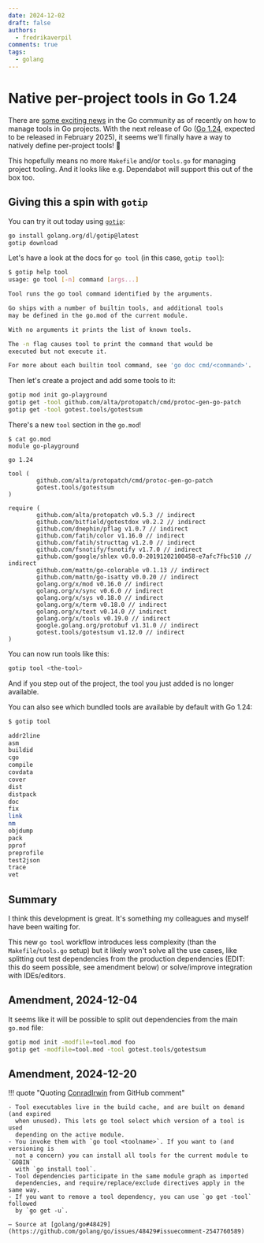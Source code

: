 ```yaml
---
date: 2024-12-02
draft: false
authors:
  - fredrikaverpil
comments: true
tags:
  - golang
---
```


# Native per-project tools in Go 1.24

There are
[some exciting news](https://github.com/golang/go/issues/48429#issuecomment-2499281711)
in the Go community as of recently on how to manage tools in Go projects. With
the next release of Go ([Go 1.24](https://tip.golang.org/doc/go1.24), expected
to be released in February 2025), it seems we'll finally have a way to natively
define per-project tools! 🎉

This hopefully means no more `Makefile` and/or `tools.go` for managing project
tooling. And it looks like e.g. Dependabot will support this out of the box too.

<!-- more -->

## Giving this a spin with `gotip`

You can try it out today using
[`gotip`](https://pkg.go.dev/golang.org/dl/gotip):

```bash
go install golang.org/dl/gotip@latest
gotip download
```

Let's have a look at the docs for `go tool` (in this case, `gotip tool`):

```bash
$ gotip help tool
usage: go tool [-n] command [args...]

Tool runs the go tool command identified by the arguments.

Go ships with a number of builtin tools, and additional tools
may be defined in the go.mod of the current module.

With no arguments it prints the list of known tools.

The -n flag causes tool to print the command that would be
executed but not execute it.

For more about each builtin tool command, see 'go doc cmd/<command>'.
```

Then let's create a project and add some tools to it:

```bash
gotip mod init go-playground
gotip get -tool github.com/alta/protopatch/cmd/protoc-gen-go-patch
gotip get -tool gotest.tools/gotestsum

```

There's a new `tool` section in the `go.mod`!

```gomod
$ cat go.mod
module go-playground

go 1.24

tool (
        github.com/alta/protopatch/cmd/protoc-gen-go-patch
        gotest.tools/gotestsum
)

require (
        github.com/alta/protopatch v0.5.3 // indirect
        github.com/bitfield/gotestdox v0.2.2 // indirect
        github.com/dnephin/pflag v1.0.7 // indirect
        github.com/fatih/color v1.16.0 // indirect
        github.com/fatih/structtag v1.2.0 // indirect
        github.com/fsnotify/fsnotify v1.7.0 // indirect
        github.com/google/shlex v0.0.0-20191202100458-e7afc7fbc510 // indirect
        github.com/mattn/go-colorable v0.1.13 // indirect
        github.com/mattn/go-isatty v0.0.20 // indirect
        golang.org/x/mod v0.16.0 // indirect
        golang.org/x/sync v0.6.0 // indirect
        golang.org/x/sys v0.18.0 // indirect
        golang.org/x/term v0.18.0 // indirect
        golang.org/x/text v0.14.0 // indirect
        golang.org/x/tools v0.19.0 // indirect
        google.golang.org/protobuf v1.31.0 // indirect
        gotest.tools/gotestsum v1.12.0 // indirect
)
```

You can now run tools like this:

```bash
gotip tool <the-tool>
```

And if you step out of the project, the tool you just added is no longer
available.

You can also see which bundled tools are available by default with Go 1.24:

```bash
$ gotip tool

addr2line
asm
buildid
cgo
compile
covdata
cover
dist
distpack
doc
fix
link
nm
objdump
pack
pprof
preprofile
test2json
trace
vet
```

## Summary

I think this development is great. It's something my colleagues and myself have
been waiting for.

This new `go tool` workflow introduces less complexity (than the
`Makefile`/`tools.go` setup) but it likely won't solve all the use cases, like
splitting out test dependencies from the production dependencies (EDIT: this do
seem possible, see amendment below) or solve/improve integration with
IDEs/editors.

## Amendment, 2024-12-04

It seems like it will be possible to split out dependencies from the main
`go.mod` file:

```bash
gotip mod init -modfile=tool.mod foo
gotip get -modfile=tool.mod -tool gotest.tools/gotestsum
```

## Amendment, 2024-12-20

!!! quote "Quoting [ConradIrwin](https://github.com/ConradIrwin) from GitHub
comment"

    - Tool executables live in the build cache, and are built on demand (and expired
      when unused). This lets go tool select which version of a tool is used
      depending on the active module.
    - You invoke them with `go tool <toolname>`. If you want to (and versioning is
      not a concern) you can install all tools for the current module to `GOBIN`
      with `go install tool`.
    - Tool dependencies participate in the same module graph as imported
      dependencies, and require/replace/exclude directives apply in the same way.
    - If you want to remove a tool dependency, you can use `go get -tool` followed
      by `go get -u`.

    — Source at [golang/go#48429](https://github.com/golang/go/issues/48429#issuecomment-2547760589)

